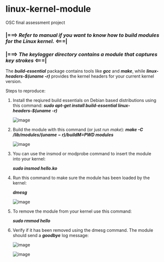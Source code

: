 # linux-kernel-module
OSC final assessment project

### |===> ***Refer to manual if you want to know how to build modules for the Linux kernel.*** <===|

### |===> ***The keylogger directory contains a module that captures key strokes*** <===|

The ***build-essential*** package contains tools like ***gcc*** and ***make***, while ***linux-headers-$(uname -r)*** provides the kernel headers for your current kernel version.

Steps to reproduce:
  1. Install the reqiured build essentials on Debian based distributions using this command:
      ***sudo apt-get install build-essential linux-headers-$(uname -r)***
   
      ![image](https://user-images.githubusercontent.com/71591558/220911247-7ea5accb-4b92-447c-a48b-dfa67e8d18c1.png)
  
  2. Build the module with this command (or just run *make*):
      ***make -C /lib/modules/$(uname -r)/build M=$PWD modules***
  
      ![image](https://user-images.githubusercontent.com/71591558/220914657-c8fa85ca-8a9c-4fbe-85b7-762fd4a243eb.png)

  3. You can use the insmod or modprobe command to insert the module into your kernel:
  
      ***sudo insmod hello.ko***
  
  4. Run this command to make sure the module has been loaded by the kernel: 
  
      ***dmesg***
      
      ![image](https://user-images.githubusercontent.com/71591558/220915557-5e165f3c-fc0b-448a-9de3-7f6e5e3dee82.png)

  5. To remove the module from your kernel use this command: 

      ***sudo rmmod hello***
      
  6. Verify if it has been removed using the dmesg command. The module should send a ***goodbye*** log message:

      ![image](https://user-images.githubusercontent.com/71591558/220928985-b97cce21-6939-4aff-8a35-730186aa69b9.png)
      
      ![image](https://user-images.githubusercontent.com/71591558/220929142-dad90dcc-bec6-4463-9199-882336f805fa.png)

